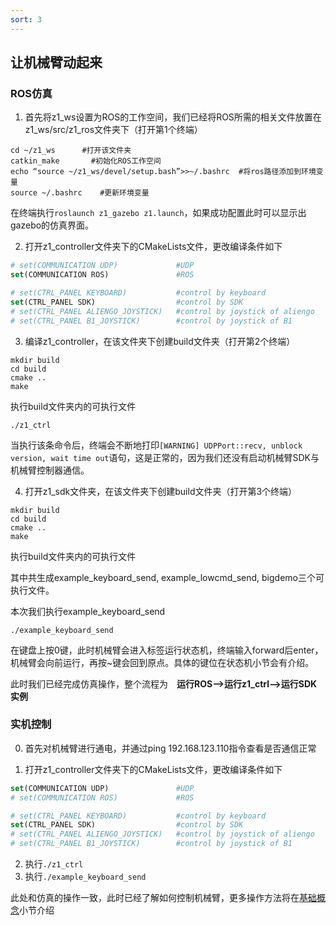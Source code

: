 ```yaml
---
sort: 3
---
```

## 让机械臂动起来

### ROS仿真

1. 首先将z1_ws设置为ROS的工作空间，我们已经将ROS所需的相关文件放置在z1_ws/src/z1_ros文件夹下（打开第1个终端）
```shell
cd ~/z1_ws      #打开该文件夹
catkin_make       #初始化ROS工作空间
echo “source ~/z1_ws/devel/setup.bash”>>~/.bashrc  #将ros路径添加到环境变量
source ~/.bashrc    #更新环境变量
```
在终端执行`roslaunch z1_gazebo z1.launch`，如果成功配置此时可以显示出gazebo的仿真界面。

2. 打开z1_controller文件夹下的CMakeLists文件，更改编译条件如下

```cmake
# set(COMMUNICATION UDP)             #UDP
set(COMMUNICATION ROS)               #ROS

# set(CTRL_PANEL KEYBOARD)           #control by keyboard
set(CTRL_PANEL SDK)                  #control by SDK
# set(CTRL_PANEL ALIENGO_JOYSTICK)   #control by joystick of aliengo
# set(CTRL_PANEL B1_JOYSTICK)        #control by joystick of B1
```
3. 编译z1_controller，在该文件夹下创建build文件夹（打开第2个终端）
```shell
mkdir build
cd build
cmake ..
make
```
执行build文件夹内的可执行文件
```shell
./z1_ctrl
```
当执行该条命令后，终端会不断地打印`[WARNING] UDPPort::recv, unblock version, wait time out`语句，这是正常的，因为我们还没有启动机械臂SDK与机械臂控制器通信。

4. 打开z1_sdk文件夹，在该文件夹下创建build文件夹（打开第3个终端）
```shell
mkdir build
cd build
cmake ..
make
```
执行build文件夹内的可执行文件

其中共生成example_keyboard_send, example_lowcmd_send, bigdemo三个可执行文件。

本次我们执行example_keyboard_send
```shell
./example_keyboard_send
```

在键盘上按0键，此时机械臂会进入标签运行状态机，终端输入forward后enter，机械臂会向前运行，再按~键会回到原点。具体的键位在状态机小节会有介绍。

此时我们已经完成仿真操作，整个流程为&emsp;**运行ROS-->运行z1_ctrl-->运行SDK实例**

### 实机控制

0. 首先对机械臂进行通电，并通过ping 192.168.123.110指令查看是否通信正常

1. 打开z1_controller文件夹下的CMakeLists文件，更改编译条件如下

```cmake
set(COMMUNICATION UDP)               #UDP
# set(COMMUNICATION ROS)             #ROS

# set(CTRL_PANEL KEYBOARD)           #control by keyboard
set(CTRL_PANEL SDK)                  #control by SDK
# set(CTRL_PANEL ALIENGO_JOYSTICK)   #control by joystick of aliengo
# set(CTRL_PANEL B1_JOYSTICK)        #control by joystick of B1
```
2. 执行`./z1_ctrl`
3. 执行`./example_keyboard_send`

此处和仿真的操作一致，此时已经了解如何控制机械臂，更多操作方法将在[基础概念](armtest.unitree.com/basics/)小节介绍
